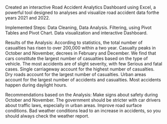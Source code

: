 Created an interactive Road Accident Analytics Dashboard using Excel, a powerful tool designed to analyses and visualize road accident data forthe years 2021 and 2022.

Implemented Steps:
Data Cleaning, Data Analysis.
Filtering, using Pivot Tables and Pivot Chart.
Data visualization and interactive Dashboard.

Results of the Analysis:
According to statistics, the total number of casualties has risen to over 200,000 within a two year.
Casualty peaks in October and November, decrees in February and December.
We find that cars constitute the largest number of casualties based on the type of vehicle.
The most accidents are of slight severity, with few Serious and fatal cases.
Single carriageway account for the highest number of casualties.
Dry roads account for the largest number of casualties.
Urban areas account for the largest number of accidents and casualties.
Most accidents happen during daylight hours.

Recommendations based on the Analysis:
Make signs about safety during October and November.
The government should be stricter with car drivers about traffic laws, especially in urban areas.
Improve road surface conditions.
Bad weather conditions lead to an increase in accidents, so you should always check the weather report.
